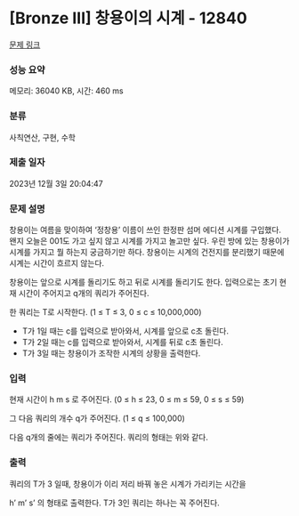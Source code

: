# [Bronze III] 창용이의 시계 - 12840 

[문제 링크](https://www.acmicpc.net/problem/12840) 

### 성능 요약

메모리: 36040 KB, 시간: 460 ms

### 분류

사칙연산, 구현, 수학

### 제출 일자

2023년 12월 3일 20:04:47

### 문제 설명

<p>창용이는 여름을 맞이하여 ‘정창용’ 이름이 쓰인 한정판 섬머 에디션 시계를 구입했다. 왠지 오늘은 001도 가고 싶지 않고 시계를 가지고 놀고만 싶다. 우린 방에 있는 창용이가 시계를 가지고 뭘 하는지 궁금하기만 하다. 창용이는 시계의 건전지를 분리했기 때문에 시계는 시간이 흐르지 않는다.</p>

<p>창용이는 앞으로 시계를 돌리기도 하고 뒤로 시계를 돌리기도 한다. 입력으로는 초기 현재 시간이 주어지고 q개의 쿼리가 주어진다.</p>

<p>한 쿼리는 T로 시작한다. (1 ≤ T ≤ 3, 0 ≤ c ≤ 10,000,000)</p>

<ul>
	<li>T가 1일 때는 c를 입력으로 받아와서, 시계를 앞으로 c초 돌린다.</li>
	<li>T가 2일 때는 c를 입력으로 받아와서, 시계를 뒤로 c초 돌린다.</li>
	<li>T가 3일 때는 창용이가 조작한 시계의 상황을 출력한다.</li>
</ul>

### 입력 

 <p>현재 시간이 h m s 로 주어진다. (0 ≤ h ≤ 23, 0 ≤ m ≤ 59, 0 ≤ s ≤ 59)</p>

<p>그 다음 쿼리의 개수 q가 주어진다. (1 ≤ q ≤ 100,000)</p>

<p>다음 q개의 줄에는 쿼리가 주어진다. 쿼리의 형태는 위와 같다.</p>

### 출력 

 <p>쿼리의 T가 3 일때, 창용이가 이리 저리 바꿔 놓은 시계가 가리키는 시간을</p>

<p>h’ m’ s’ 의 형태로 출력한다. T가 3인 쿼리는 하나는 꼭 주어진다.</p>

